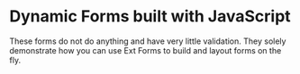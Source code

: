 # Dynamic Forms built with JavaScript #

These forms do not do anything and have very little validation. They solely demonstrate how you can use Ext Forms to build and layout forms on the fly.
